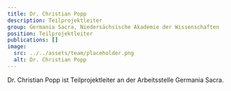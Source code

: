 ```yaml
---
title: Dr. Christian Popp
description: Teilprojektleiter
group: Germania Sacra, Niedersächsische Akademie der Wissenschaften
position: Teilprojektleiter
publications: []
image:
  src: ../../assets/team/placeholder.png
  alt: Dr. Christian Popp
---
```


Dr. Christian Popp ist Teilprojektleiter an der Arbeitsstelle Germania Sacra.
